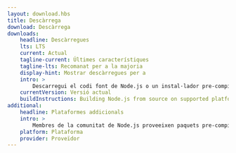 ```yaml
---
layout: download.hbs
title: Descàrrega
download: Descàrrega
downloads:
    headline: Descàrregues
    lts: LTS
    current: Actual
    tagline-current: Últimes característiques
    tagline-lts: Recomanat per a la majoria
    display-hint: Mostrar descàrregues per a
    intro: >
        Descarregui el codi font de Node.js o un instal·lador pre-compilat per a la seva plataforma, i comenci a desenvolupar avui.
    currentVersion: Versió actual
    buildInstructions: Building Node.js from source on supported platforms
additional:
    headline: Plataformes addicionals
    intro: >
        Membres de la comunitat de Node.js proveeixen paquets pre-compilats de forma no oficial per a plataformes addicionals no suportades per l'equip central de Node.js que poden no estar al mateix nivell de les versions actuals oficials de Node.js.
    platform: Plataforma
    provider: Proveïdor
---
```

